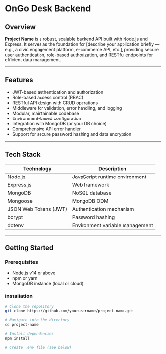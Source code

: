 # OnGo Desk Backend

## Overview

**Project Name** is a robust, scalable backend API built with Node.js and Express. It serves as the foundation for [describe your application briefly — e.g., a civic engagement platform, e-commerce API, etc.], providing secure user authentication, role-based authorization, and RESTful endpoints for efficient data management.

---

## Features

- JWT-based authentication and authorization  
- Role-based access control (RBAC)  
- RESTful API design with CRUD operations  
- Middleware for validation, error handling, and logging  
- Modular, maintainable codebase  
- Environment-based configuration  
- Integration with MongoDB (or your DB choice)  
- Comprehensive API error handler  
- Support for secure password hashing and data encryption  

---

## Tech Stack

| Technology          | Description                      |
|---------------------|----------------------------------|
| Node.js             | JavaScript runtime environment   |
| Express.js          | Web framework                    |
| MongoDB             | NoSQL database                  |
| Mongoose            | MongoDB ODM                      |
| JSON Web Tokens (JWT)| Authentication mechanism         |
| bcrypt              | Password hashing                 |
| dotenv              | Environment variable management  |

---

## Getting Started

### Prerequisites

- Node.js v14 or above  
- npm or yarn  
- MongoDB instance (local or cloud)  

### Installation

```bash
# Clone the repository
git clone https://github.com/yourusername/project-name.git

# Navigate into the directory
cd project-name

# Install dependencies
npm install

# Create .env file (see below)
